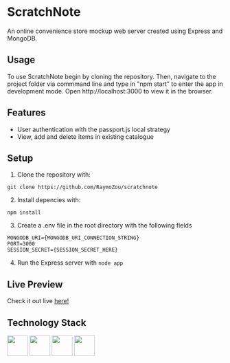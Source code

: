 # ScratchNote
An online convenience store mockup web server created using Express and MongoDB.

## Usage
To use ScratchNote begin by cloning the repository. Then, navigate 
to the project folder via commmand line and type in "npm start" to enter
the app in development mode. Open http://localhost:3000 to view it in the
browser. 

## Features
- User authentication with the passport.js local strategy
- View, add and delete items in existing catalogue

## Setup
1. Clone the repository with:
 ```
 git clone https://github.com/RaymoZou/scratchnote
 ```
2. Install depencies with: 
```
npm install
```
3. Create a .env file in the root directory with the following fields
```
MONGODB_URI={MONGODB_URI_CONNECTION_STRING}
PORT=3000
SESSION_SECRET={SESSION_SECRET_HERE}
```
4. Run the Express server with `node app`

## Live Preview
Check it out live [here!](https://convenience-store-uu24.onrender.com/)


## Technology Stack
<div style="display: inline-block">
    <img width=48px src="https://cdn.jsdelivr.net/gh/devicons/devicon/icons/mongodb/mongodb-original.svg" />
    <img width=48px src="https://cdn.jsdelivr.net/gh/devicons/devicon/icons/express/express-original.svg" />
    <img width=48px src="https://cdn.jsdelivr.net/gh/devicons/devicon/icons/bootstrap/bootstrap-original.svg" />
    <img width=48px src="https://cdn.jsdelivr.net/gh/devicons/devicon/icons/nodejs/nodejs-original.svg" />
</div>

          